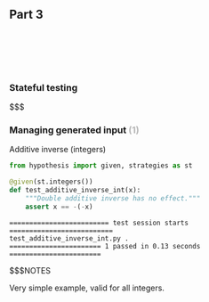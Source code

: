 ## Part 3

<br/>
<br/>
<br/>
<br/>

### Stateful testing

$$$

### Managing generated input <span style="opacity: 0.3">(1)</span>

Additive inverse (integers)

```python
from hypothesis import given, strategies as st

@given(st.integers())
def test_additive_inverse_int(x):
    """Double additive inverse has no effect."""
    assert x == -(-x)

```

```pytestresult
========================= test session starts ==========================
test_additive_inverse_int.py .
======================= 1 passed in 0.13 seconds =======================

```
<!--{_class="fragment"}-->

$$$NOTES

Very simple example, valid for all integers.
